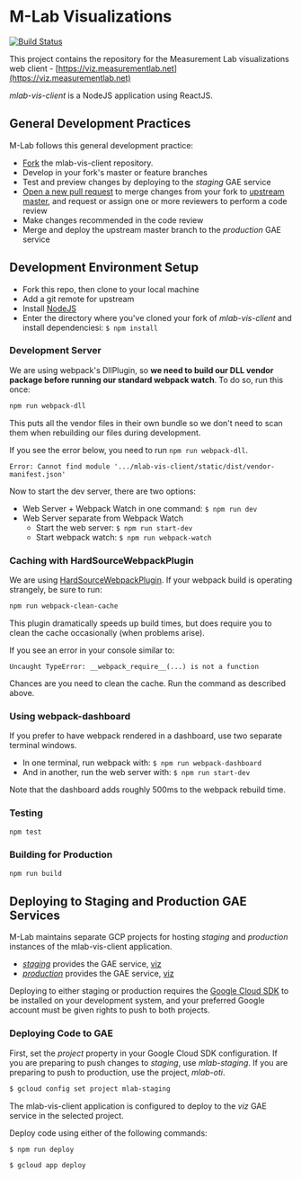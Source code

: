 # M-Lab Visualizations

[![Build Status](https://travis-ci.org/m-lab/mlab-vis-client.svg?branch=master)](https://travis-ci.org/m-lab/mlab-vis-client)

This project contains the repository for the Measurement Lab visualizations web client - [https://viz.measurementlab.net](https://viz.measurementlab.net)

_mlab-vis-client_ is a NodeJS application using ReactJS. 

## General Development Practices

M-Lab follows this general development practice:

  * [Fork](https://github.com/m-lab/mlab-vis-client#fork-destination-box) the mlab-vis-client repository.
  * Develop in your fork's master or feature branches
  * Test and preview changes by deploying to the _staging_ GAE service
  * [Open a new pull request](https://github.com/m-lab/mlab-vis-client/compare) to merge changes from your fork to [upstream master](https://github.com/m-lab/mlab-vis-client), and request or assign one or more reviewers to perform a code review
  * Make changes recommended in the code review
  * Merge and deploy the upstream master branch to the _production_ GAE service

## Development Environment Setup

  * Fork this repo, then clone to your local machine
  * Add a git remote for upstream
  * Install [NodeJS](https://nodejs.org/en/)
  * Enter the directory where you've cloned your fork of _mlab-vis-client_ and install dependenciesi: `$ npm install`

### Development Server

We are using webpack's DllPlugin, so **we need to build our DLL vendor package before running our standard webpack watch**. To do so, run this once:

```bash
npm run webpack-dll
```

This puts all the vendor files in their own bundle so we don't need to scan them when rebuilding our files during development.

If you see the error below, you need to run `npm run webpack-dll`.
```
Error: Cannot find module '.../mlab-vis-client/static/dist/vendor-manifest.json'
```

Now to start the dev server, there are two options:

  * Web Server + Webpack Watch in one command: `$ npm run dev`
  * Web Server separate from Webpack Watch
    * Start the web server: `$ npm run start-dev`
    * Start webpack watch: `$ npm run webpack-watch`

### Caching with HardSourceWebpackPlugin

We are using [HardSourceWebpackPlugin](https://github.com/mzgoddard/hard-source-webpack-plugin). If your webpack build is operating strangely, be sure to run:

```bash
npm run webpack-clean-cache
```

This plugin dramatically speeds up build times, but does require you to clean the cache occasionally (when problems arise).

If you see an error in your console similar to:

```
Uncaught TypeError: __webpack_require__(...) is not a function
```

Chances are you need to clean the cache. Run the command as described above.

### Using webpack-dashboard

If you prefer to have webpack rendered in a dashboard, use two separate terminal windows.

  * In one terminal, run webpack with: `$ npm run webpack-dashboard`
  * And in another, run the web server with: `$ npm run start-dev`

Note that the dashboard adds roughly 500ms to the webpack rebuild time.

### Testing

```bash
npm test
```

### Building for Production

```bash
npm run build
```

## Deploying to Staging and Production GAE Services

M-Lab maintains separate GCP projects for hosting _staging_ and _production_ instances of the mlab-vis-client application. 

  * [_staging_](https://console.cloud.google.com/appengine/services?project=mlab-staging) provides the GAE service, [viz](https://viz-dot-mlab-staging.appspot.com/)
  * [_production_](https://console.cloud.google.com/appengine/services?project=mlab-oti) provides the GAE service, [viz](https://viz.measurementlab.net/)

Deploying to either staging or production requires the [Google Cloud SDK](https://cloud.google.com/sdk/) to be installed on your development system, and your preferred Google account must be given rights to push to both projects.

### Deploying Code to GAE

First, set the _project_ property in your Google Cloud SDK configuration. If you are preparing to push changes to _staging_, use _mlab-staging_. If you are preparing to push to production, use the project, _mlab-oti_. 

```bash
$ gcloud config set project mlab-staging
```

The mlab-vis-client application is configured to deploy to the _viz_ GAE service in the selected project.

Deploy code using either of the following commands:

```bash
$ npm run deploy
```

```bash
$ gcloud app deploy
```
